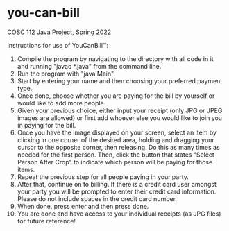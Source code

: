 # you-can-bill
COSC 112 Java Project, Spring 2022

Instructions for use of YouCanBill™:

1. Compile the program by navigating to the directory with all code in it and running "javac *.java" from the command line.
2. Run the program with "java Main".
3. Start by entering your name and then choosing your preferred payment type.
4. Once done, choose whether you are paying for the bill by yourself or would like to add more people.
5. Given your previous choice, either input your receipt (only JPG or JPEG images are allowed) or first add whoever else you would like to join you in paying for the bill.
6. Once you have the image displayed on your screen, select an item by clicking in one corner of the desired area, holding and dragging your cursor to the opposite corner, then releasing. Do this as many times as needed for the first person. Then, click the button that states "Select Person After Crop" to indicate which person will be paying for those items.
7. Repeat the previous step for all people paying in your party.
8. After that, continue on to billing. If there is a credit card user amongst your party you will be prompted to enter their credit card information. Please do not include spaces in the credit card number.
9. When done, press enter and then press done.
10. You are done and have access to your individual receipts (as JPG files) for future reference!
